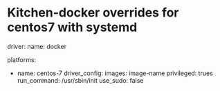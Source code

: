 # Kitchen-docker overrides for centos7 with systemd

driver:
  name: docker

platforms: 
  - name: centos-7 
    driver_config: 
      images: image-name
      privileged: trues
      run_command: /usr/sbin/init
      use_sudo: false